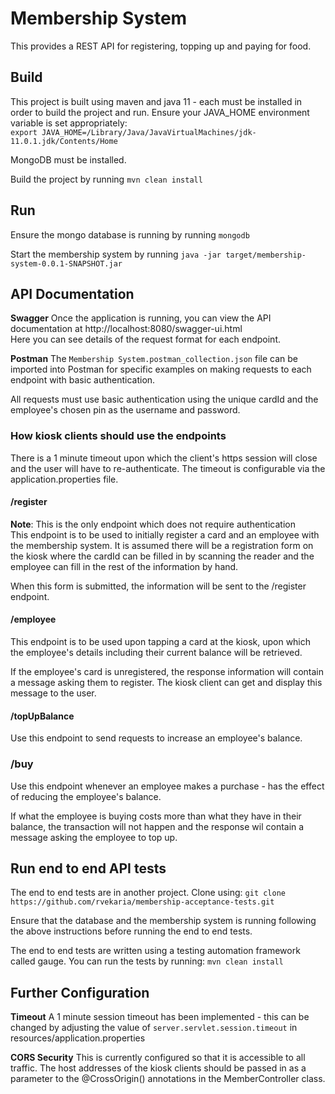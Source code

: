 # Membership System
This provides a REST API for registering, topping up and paying for food.

## Build
This project is built using maven and java 11 - each must be installed in order to build the project and run. Ensure 
your JAVA_HOME environment variable is set appropriately:  
`export JAVA_HOME=/Library/Java/JavaVirtualMachines/jdk-11.0.1.jdk/Contents/Home`

MongoDB must be installed.

Build the project by running `mvn clean install`

## Run
Ensure the mongo database is running by running `mongodb`

Start the membership system by running `java -jar target/membership-system-0.0.1-SNAPSHOT.jar`

## API Documentation
**Swagger**
Once the application is running, you can view the API documentation at http://localhost:8080/swagger-ui.html  
Here you can see details of the request format for each endpoint.

**Postman**
The `Membership System.postman_collection.json` file can be imported into Postman for specific examples on making 
requests to each endpoint with basic authentication.
  
All requests must use basic authentication using the unique cardId and the employee's chosen pin as the username and password.

### How kiosk clients should use the endpoints
There is a 1 minute timeout upon which the client's https session will close and the user will have to re-authenticate.
The timeout is configurable via the application.properties file.

#### /register
**Note**: This is the only endpoint which does not require authentication  
This endpoint is to be used to initially register a card and an employee with the membership system. It is assumed 
there will be a registration form on the kiosk where the cardId can be filled in by scanning the reader and the employee 
can fill in the rest of the information by hand.

When this form is submitted, the information will be sent to the /register endpoint.

#### /employee
This endpoint is to be used upon tapping a card at the kiosk, upon which the employee's details including their current 
balance will be retrieved.

If the employee's card is unregistered, the response information will contain a message asking them to register. The 
kiosk client can get and display this message to the user.

#### /topUpBalance
Use this endpoint to send requests to increase an employee's balance.

### /buy
Use this endpoint whenever an employee makes a purchase - has the effect of reducing the employee's balance.

If what the employee is buying costs more than what they have in their balance, the transaction will not happen and 
the response wil contain a message asking the employee to top up.

## Run end to end API tests
The end to end tests are in another project. Clone using:
`git clone https://github.com/rvekaria/membership-acceptance-tests.git`

Ensure that the database and the membership system is running following the above instructions before running the 
end to end tests.

The end to end tests are written using a testing automation framework called gauge. You can run the tests by running:
`mvn clean install`

## Further Configuration
**Timeout**
A 1 minute session timeout has been implemented - this can be changed by adjusting the value of `server.servlet.session.timeout` in 
resources/application.properties

**CORS Security**
This is currently configured so that it is accessible to all traffic. The host addresses of the kiosk clients should 
be passed in as a parameter to the @CrossOrigin() annotations in the MemberController class.
